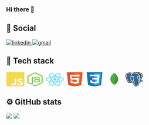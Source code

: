 ### Hi there 👋

## 💬 Social
<div align="left">
  <a href="https://www.linkedin.com/in/augusto-hansel-schaefer-dos-santos-227098218/">
    <img src="https://img.shields.io/badge/LinkedIn-0077B5?style=for-the-badge&logo=linkedin&logoColor=white" title="linkedin" />
  </a>  
  <a href="mailto:augustohsdsantos@gmail.com">
    <img src="https://img.shields.io/badge/Gmail-D14836?style=for-the-badge&logo=gmail&logoColor=white" title="gmail" />
  </a>
</div>

## 🧠 Tech stack
<div align="left" style="margin: auto">
  
  <img align="center" title="JavaScript" alt="NodeJS" height="40" width="50" src="https://raw.githubusercontent.com/devicons/devicon/master/icons/javascript/javascript-plain.svg">
  
  <img align="center" alt="Js" title="NodeJs" alt="Node.Js" height="40" width="50"  src="https://raw.githubusercontent.com/devicons/devicon/master/icons/nodejs/nodejs-original.svg">
  
  <img align="center" alt="React" title="React" alt="React" height="40" width="50" src="https://raw.githubusercontent.com/devicons/devicon/master/icons/react/react-original.svg">
  
  <img align="center" alt="HTML" title="HTML" alt="HTML" height="40" width="50" src="https://raw.githubusercontent.com/devicons/devicon/master/icons/html5/html5-original.svg">
  
  <img align="center" alt="CSS" title="CSS" alt="CSS" height="40" width="50" src="https://raw.githubusercontent.com/devicons/devicon/master/icons/css3/css3-original.svg">
  
  <img align="center" alt="CSS" title="MongoDB" alt="MongoDB" height="40" width="50" src="https://raw.githubusercontent.com/devicons/devicon/master/icons/mongodb/mongodb-original.svg">
  
  <img align="center" alt="CSS" title="postgreSQL" alt="postgresql" height="40" width="50" src="https://raw.githubusercontent.com/devicons/devicon/master/icons/postgresql/postgresql-original.svg">
  
</div>

## ⚙️ GitHub stats

<div align="left">
  <img height="185em" src="https://github-readme-stats.vercel.app/api/?username=augustohss&show_icons=true&theme=dark"/>
  <img height="185em" src="https://github-readme-stats.vercel.app/api/top-langs/?username=augustohss&layout=compact&langs_count=7&theme=dark"/>
</div>
